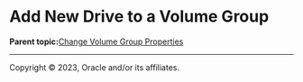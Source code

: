 # Add New Drive to a Volume Group

**Parent topic:**[Change Volume Group Properties](../topics/cockpit-volgroups.md)

---

Copyright © 2023, Oracle and/or its affiliates.

